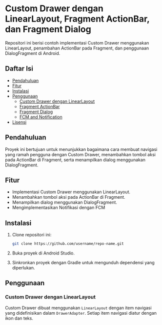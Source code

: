 # Custom Drawer dengan LinearLayout, Fragment ActionBar, dan Fragment Dialog

Repositori ini berisi contoh implementasi Custom Drawer menggunakan LinearLayout, penambahan ActionBar pada Fragment, dan penggunaan DialogFragment di Android.

## Daftar Isi

- [Pendahuluan](#pendahuluan)
- [Fitur](#fitur)
- [Instalasi](#instalasi)
- [Penggunaan](#penggunaan)
    - [Custom Drawer dengan LinearLayout](#custom-drawer-dengan-linearlayout)
    - [Fragment ActionBar](#fragment-actionbar)
    - [Fragment Dialog](#fragment-dialog)
    - [FCM and Notification](#fcm)
- [Lisensi](#lisensi)

## Pendahuluan

Proyek ini bertujuan untuk menunjukkan bagaimana cara membuat navigasi yang ramah pengguna dengan Custom Drawer, menambahkan tombol aksi pada ActionBar di Fragment, serta menampilkan dialog menggunakan DialogFragment.

## Fitur

- Implementasi Custom Drawer menggunakan LinearLayout.
- Menambahkan tombol aksi pada ActionBar di Fragment.
- Menampilkan dialog menggunakan DialogFragment.
- Mengimplementasikan Notifikasi dengan FCM

## Instalasi

1. Clone repositori ini:
    ```sh
    git clone https://github.com/username/repo-name.git
    ```

2. Buka proyek di Android Studio.

3. Sinkronkan proyek dengan Gradle untuk mengunduh dependensi yang diperlukan.

## Penggunaan

### Custom Drawer dengan LinearLayout

Custom Drawer dibuat menggunakan `LinearLayout` dengan item navigasi yang didefinisikan dalam `DrawerAdapter`. Setiap item navigasi diatur dengan ikon dan teks.

